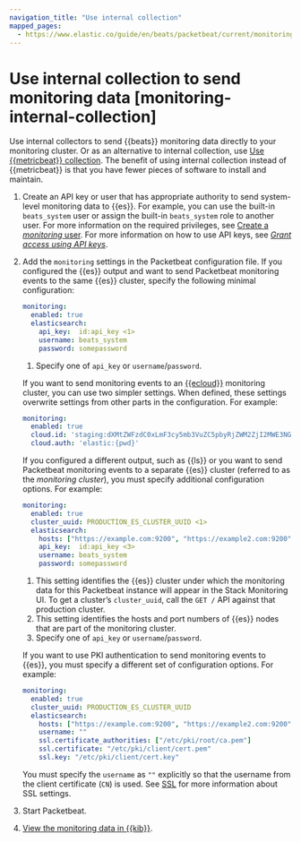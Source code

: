 ```yaml
---
navigation_title: "Use internal collection"
mapped_pages:
  - https://www.elastic.co/guide/en/beats/packetbeat/current/monitoring-internal-collection.html
---
```


# Use internal collection to send monitoring data [monitoring-internal-collection]


Use internal collectors to send {{beats}} monitoring data directly to your monitoring cluster. Or as an alternative to internal collection, use [Use {{metricbeat}} collection](/reference/packetbeat/monitoring-metricbeat-collection.md). The benefit of using internal collection instead of {{metricbeat}} is that you have fewer pieces of software to install and maintain.

1. Create an API key or user that has appropriate authority to send system-level monitoring data to {{es}}. For example, you can use the built-in `beats_system` user or assign the built-in `beats_system` role to another user. For more information on the required privileges, see [Create a *monitoring* user](/reference/packetbeat/privileges-to-publish-monitoring.md). For more information on how to use API keys, see [*Grant access using API keys*](/reference/packetbeat/beats-api-keys.md).
2. Add the `monitoring` settings in the Packetbeat configuration file. If you configured the {{es}} output and want to send Packetbeat monitoring events to the same {{es}} cluster, specify the following minimal configuration:

    ```yaml
    monitoring:
      enabled: true
      elasticsearch:
        api_key:  id:api_key <1>
        username: beats_system
        password: somepassword
    ```

    1. Specify one of `api_key` or `username`/`password`.


    If you want to send monitoring events to an [{{ecloud}}](https://cloud.elastic.co/) monitoring cluster, you can use two simpler settings. When defined, these settings overwrite settings from other parts in the configuration. For example:

    ```yaml
    monitoring:
      enabled: true
      cloud.id: 'staging:dXMtZWFzdC0xLmF3cy5mb3VuZC5pbyRjZWM2ZjI2MWE3NGJmMjRjZTMzYmI4ODExYjg0Mjk0ZiRjNmMyY2E2ZDA0MjI0OWFmMGNjN2Q3YTllOTYyNTc0Mw=='
      cloud.auth: 'elastic:{pwd}'
    ```

    If you configured a different output, such as {{ls}} or you want to send Packetbeat monitoring events to a separate {{es}} cluster (referred to as the *monitoring cluster*), you must specify additional configuration options. For example:

    ```yaml
    monitoring:
      enabled: true
      cluster_uuid: PRODUCTION_ES_CLUSTER_UUID <1>
      elasticsearch:
        hosts: ["https://example.com:9200", "https://example2.com:9200"] <2>
        api_key:  id:api_key <3>
        username: beats_system
        password: somepassword
    ```

    1. This setting identifies the {{es}} cluster under which the monitoring data for this Packetbeat instance will appear in the Stack Monitoring UI. To get a cluster’s `cluster_uuid`, call the `GET /` API against that production cluster.
    2. This setting identifies the hosts and port numbers of {{es}} nodes that are part of the monitoring cluster.
    3. Specify one of `api_key` or `username`/`password`.


    If you want to use PKI authentication to send monitoring events to {{es}}, you must specify a different set of configuration options. For example:

    ```yaml
    monitoring:
      enabled: true
      cluster_uuid: PRODUCTION_ES_CLUSTER_UUID
      elasticsearch:
        hosts: ["https://example.com:9200", "https://example2.com:9200"]
        username: ""
        ssl.certificate_authorities: ["/etc/pki/root/ca.pem"]
        ssl.certificate: "/etc/pki/client/cert.pem"
        ssl.key: "/etc/pki/client/cert.key"
    ```

    You must specify the `username` as `""` explicitly so that the username from the client certificate (`CN`) is used. See [SSL](/reference/packetbeat/configuration-ssl.md) for more information about SSL settings.

3. Start Packetbeat.
4. [View the monitoring data in {{kib}}](docs-content://deploy-manage/monitor/stack-monitoring/kibana-monitoring-data.md).


